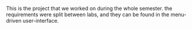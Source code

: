 This is the project that we worked on during the whole semester. the requirements were split between labs, and they can be found in the menu-driven user-interface.